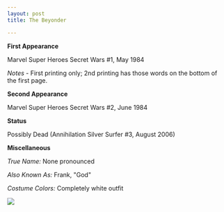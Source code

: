 ```yaml
---
layout: post
title: The Beyonder

---
```


**First Appearance**

Marvel Super Heroes Secret Wars #1, May 1984

*Notes* - First printing only; 2nd printing has those words on the bottom of the first page.

**Second Appearance**

Marvel Super Heroes Secret Wars #2, June 1984

**Status**

Possibly Dead (Annihilation Silver Surfer #3, August 2006)

**Miscellaneous**

*True Name:* None pronounced

*Also Known As:*  Frank, "God"

*Costume Colors:*  Completely white outfit

<img src="http://comicfirsts.com/images/marvel/marvel-secret-wars-issue-1.jpg">
